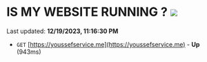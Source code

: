 # IS MY WEBSITE RUNNING ? [![](https://img.shields.io/static/v1?label=Sponsor&message=%E2%9D%A4&logo=GitHub&color=%23fe8e86)](https://github.com/sponsors/<username>)

Last updated: **12/19/2023, 11:16:30 PM**

- `GET` [https://youssefservice.me](https://youssefservice.me) - **Up** (943ms)
